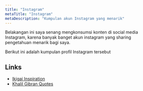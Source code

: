 ```yaml
---
title: "Instagram"
metaTitle: "Instagram"
metaDescription: "Kumpulan akun Instagram yang menarik"
---
```


Belakangan ini saya senang mengkonsumsi konten di social media Instagram, karena banyak banget akun instagram yang sharing pengetahuan menarik bagi saya.

Berikut ini adalah kumpulan profil Instagram tersebut

## Links
- [Ikigai Inspiration](https://instagram.com/ikigai__inspiration?igshid=1e2emj2zgdt89)
- [Khalil Gibran Quotes](https://instagram.com/khalilgibran1?igshid=4m54p5owtgn4)
